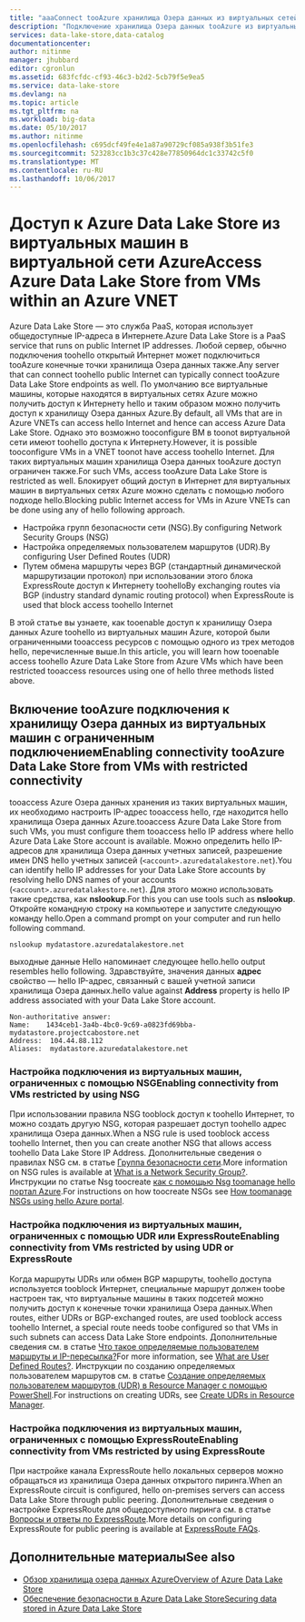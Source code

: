 ```yaml
---
title: "aaaConnect tooAzure хранилища Озера данных из виртуальных сетей | Документы Microsoft"
description: "Подключение хранилища Озера данных tooAzure из виртуальных сетей Azure"
services: data-lake-store,data-catalog
documentationcenter: 
author: nitinme
manager: jhubbard
editor: cgronlun
ms.assetid: 683fcfdc-cf93-46c3-b2d2-5cb79f5e9ea5
ms.service: data-lake-store
ms.devlang: na
ms.topic: article
ms.tgt_pltfrm: na
ms.workload: big-data
ms.date: 05/10/2017
ms.author: nitinme
ms.openlocfilehash: c695dcf49fe4e1a87a90729cf085a938f3b51fe3
ms.sourcegitcommit: 523283cc1b3c37c428e77850964dc1c33742c5f0
ms.translationtype: MT
ms.contentlocale: ru-RU
ms.lasthandoff: 10/06/2017
---
```

# <a name="access-azure-data-lake-store-from-vms-within-an-azure-vnet"></a><span data-ttu-id="48f93-103">Доступ к Azure Data Lake Store из виртуальных машин в виртуальной сети Azure</span><span class="sxs-lookup"><span data-stu-id="48f93-103">Access Azure Data Lake Store from VMs within an Azure VNET</span></span>
<span data-ttu-id="48f93-104">Azure Data Lake Store — это служба PaaS, которая использует общедоступные IP-адреса в Интернете.</span><span class="sxs-lookup"><span data-stu-id="48f93-104">Azure Data Lake Store is a PaaS service that runs on public Internet IP addresses.</span></span> <span data-ttu-id="48f93-105">Любой сервер, обычно подключения toohello открытый Интернет может подключиться tooAzure конечные точки хранилища Озера данных также.</span><span class="sxs-lookup"><span data-stu-id="48f93-105">Any server that can connect toohello public Internet can typically connect tooAzure Data Lake Store endpoints as well.</span></span> <span data-ttu-id="48f93-106">По умолчанию все виртуальные машины, которые находятся в виртуальных сетях Azure можно получить доступ к Интернету hello и таким образом можно получить доступ к хранилищу Озера данных Azure.</span><span class="sxs-lookup"><span data-stu-id="48f93-106">By default, all VMs that are in Azure VNETs can access hello Internet and hence can access Azure Data Lake Store.</span></span> <span data-ttu-id="48f93-107">Однако это возможно tooconfigure ВМ в toonot виртуальной сети имеют toohello доступа к Интернету.</span><span class="sxs-lookup"><span data-stu-id="48f93-107">However, it is possible tooconfigure VMs in a VNET toonot have access toohello Internet.</span></span> <span data-ttu-id="48f93-108">Для таких виртуальных машин хранилища Озера данных tooAzure доступ ограничен также.</span><span class="sxs-lookup"><span data-stu-id="48f93-108">For such VMs, access tooAzure Data Lake Store is restricted as well.</span></span> <span data-ttu-id="48f93-109">Блокирует общий доступ в Интернет для виртуальных машин в виртуальных сетях Azure можно сделать с помощью любого подходе hello.</span><span class="sxs-lookup"><span data-stu-id="48f93-109">Blocking public Internet access for VMs in Azure VNETs can be done using any of hello following approach.</span></span>

* <span data-ttu-id="48f93-110">Настройка групп безопасности сети (NSG).</span><span class="sxs-lookup"><span data-stu-id="48f93-110">By configuring Network Security Groups (NSG)</span></span>
* <span data-ttu-id="48f93-111">Настройка определяемых пользователем маршрутов (UDR).</span><span class="sxs-lookup"><span data-stu-id="48f93-111">By configuring User Defined Routes (UDR)</span></span>
* <span data-ttu-id="48f93-112">Путем обмена маршруты через BGP (стандартный динамической маршрутизации протокол) при использовании этого блока ExpressRoute доступ к Интернету toohello</span><span class="sxs-lookup"><span data-stu-id="48f93-112">By exchanging routes via BGP (industry standard dynamic routing protocol) when ExpressRoute is used that block access toohello Internet</span></span>

<span data-ttu-id="48f93-113">В этой статье вы узнаете, как tooenable доступ к хранилищу Озера данных Azure toohello из виртуальных машин Azure, которой были ограниченными tooaccess ресурсов с помощью одного из трех методов hello, перечисленные выше.</span><span class="sxs-lookup"><span data-stu-id="48f93-113">In this article, you will learn how tooenable access toohello Azure Data Lake Store from Azure VMs which have been restricted tooaccess resources using one of hello three methods listed above.</span></span>

## <a name="enabling-connectivity-tooazure-data-lake-store-from-vms-with-restricted-connectivity"></a><span data-ttu-id="48f93-114">Включение tooAzure подключения к хранилищу Озера данных из виртуальных машин с ограниченным подключением</span><span class="sxs-lookup"><span data-stu-id="48f93-114">Enabling connectivity tooAzure Data Lake Store from VMs with restricted connectivity</span></span>
<span data-ttu-id="48f93-115">tooaccess Azure Озера данных хранения из таких виртуальных машин, их необходимо настроить IP-адрес tooaccess hello, где находится hello хранилища Озера данных Azure.</span><span class="sxs-lookup"><span data-stu-id="48f93-115">tooaccess Azure Data Lake Store from such VMs, you must configure them tooaccess hello IP address where hello Azure Data Lake Store account is available.</span></span> <span data-ttu-id="48f93-116">Можно определить hello IP-адресов для хранилища Озера данных учетных записей, разрешение имен DNS hello учетных записей (`<account>.azuredatalakestore.net`).</span><span class="sxs-lookup"><span data-stu-id="48f93-116">You can identify hello IP addresses for your Data Lake Store accounts by resolving hello DNS names of your accounts (`<account>.azuredatalakestore.net`).</span></span> <span data-ttu-id="48f93-117">Для этого можно использовать такие средства, как **nslookup**.</span><span class="sxs-lookup"><span data-stu-id="48f93-117">For this you can use tools such as **nslookup**.</span></span> <span data-ttu-id="48f93-118">Откройте командную строку на компьютере и запустите следующую команду hello.</span><span class="sxs-lookup"><span data-stu-id="48f93-118">Open a command prompt on your computer and run hello following command.</span></span>

    nslookup mydatastore.azuredatalakestore.net

<span data-ttu-id="48f93-119">выходные данные Hello напоминает следующее hello.</span><span class="sxs-lookup"><span data-stu-id="48f93-119">hello output resembles hello following.</span></span> <span data-ttu-id="48f93-120">Здравствуйте, значения данных **адрес** свойство — hello IP-адрес, связанный с вашей учетной записи хранилища Озера данных.</span><span class="sxs-lookup"><span data-stu-id="48f93-120">hello value against **Address** property is hello IP address associated with your Data Lake Store account.</span></span>

    Non-authoritative answer:
    Name:    1434ceb1-3a4b-4bc0-9c69-a0823fd69bba-mydatastore.projectcabostore.net
    Address:  104.44.88.112
    Aliases:  mydatastore.azuredatalakestore.net


### <a name="enabling-connectivity-from-vms-restricted-by-using-nsg"></a><span data-ttu-id="48f93-121">Настройка подключения из виртуальных машин, ограниченных с помощью NSG</span><span class="sxs-lookup"><span data-stu-id="48f93-121">Enabling connectivity from VMs restricted by using NSG</span></span>
<span data-ttu-id="48f93-122">При использовании правила NSG tooblock доступ к toohello Интернет, то можно создать другую NSG, которая разрешает доступ toohello адрес хранилища Озера данных.</span><span class="sxs-lookup"><span data-stu-id="48f93-122">When a NSG rule is used tooblock access toohello Internet, then you can create another NSG that allows access toohello Data Lake Store IP Address.</span></span> <span data-ttu-id="48f93-123">Дополнительные сведения о правилах NSG см. в статье [Группа безопасности сети](../virtual-network/virtual-networks-nsg.md).</span><span class="sxs-lookup"><span data-stu-id="48f93-123">More information on NSG rules is available at [What is a Network Security Group?](../virtual-network/virtual-networks-nsg.md).</span></span> <span data-ttu-id="48f93-124">Инструкции по статье Nsg toocreate [как с помощью Nsg toomanage hello портал Azure](../virtual-network/virtual-networks-create-nsg-arm-pportal.md).</span><span class="sxs-lookup"><span data-stu-id="48f93-124">For instructions on how toocreate NSGs see [How toomanage NSGs using hello Azure portal](../virtual-network/virtual-networks-create-nsg-arm-pportal.md).</span></span>

### <a name="enabling-connectivity-from-vms-restricted-by-using-udr-or-expressroute"></a><span data-ttu-id="48f93-125">Настройка подключения из виртуальных машин, ограниченных с помощью UDR или ExpressRoute</span><span class="sxs-lookup"><span data-stu-id="48f93-125">Enabling connectivity from VMs restricted by using UDR or ExpressRoute</span></span>
<span data-ttu-id="48f93-126">Когда маршруты UDRs или обмен BGP маршруты, toohello доступа используется tooblock Интернет, специальные маршрут должен toobe настроен так, что виртуальные машины в таких подсетей можно получить доступ к конечные точки хранилища Озера данных.</span><span class="sxs-lookup"><span data-stu-id="48f93-126">When routes, either UDRs or BGP-exchanged routes, are used tooblock access toohello Internet, a special route needs toobe configured so that VMs in such subnets can access Data Lake Store endpoints.</span></span> <span data-ttu-id="48f93-127">Дополнительные сведения см. в статье [Что такое определяемые пользователем маршруты и IP-пересылка?](../virtual-network/virtual-networks-udr-overview.md)</span><span class="sxs-lookup"><span data-stu-id="48f93-127">For more information, see [What are User Defined Routes?](../virtual-network/virtual-networks-udr-overview.md).</span></span> <span data-ttu-id="48f93-128">Инструкции по созданию определяемых пользователем маршрутов см. в статье [Создание определяемых пользователем маршрутов (UDR) в Resource Manager с помощью PowerShell](../virtual-network/virtual-network-create-udr-arm-ps.md).</span><span class="sxs-lookup"><span data-stu-id="48f93-128">For instructions on creating UDRs, see [Create UDRs in Resource Manager](../virtual-network/virtual-network-create-udr-arm-ps.md).</span></span>

### <a name="enabling-connectivity-from-vms-restricted-by-using-expressroute"></a><span data-ttu-id="48f93-129">Настройка подключения из виртуальных машин, ограниченных с помощью ExpressRoute</span><span class="sxs-lookup"><span data-stu-id="48f93-129">Enabling connectivity from VMs restricted by using ExpressRoute</span></span>
<span data-ttu-id="48f93-130">При настройке канала ExpressRoute hello локальных серверов можно обращаться из хранилища Озера данных открытого пиринга.</span><span class="sxs-lookup"><span data-stu-id="48f93-130">When an ExpressRoute circuit is configured, hello on-premises servers can access Data Lake Store through public peering.</span></span> <span data-ttu-id="48f93-131">Дополнительные сведения о настройке ExpressRoute для общедоступного пиринга см. в статье [Вопросы и ответы по ExpressRoute](../expressroute/expressroute-faqs.md).</span><span class="sxs-lookup"><span data-stu-id="48f93-131">More details on configuring ExpressRoute for public peering is available at [ExpressRoute FAQs](../expressroute/expressroute-faqs.md).</span></span>

## <a name="see-also"></a><span data-ttu-id="48f93-132">Дополнительные материалы</span><span class="sxs-lookup"><span data-stu-id="48f93-132">See also</span></span>
* [<span data-ttu-id="48f93-133">Обзор хранилища озера данных Azure</span><span class="sxs-lookup"><span data-stu-id="48f93-133">Overview of Azure Data Lake Store</span></span>](data-lake-store-overview.md)
* [<span data-ttu-id="48f93-134">Обеспечение безопасности в Azure Data Lake Store</span><span class="sxs-lookup"><span data-stu-id="48f93-134">Securing data stored in Azure Data Lake Store</span></span>](data-lake-store-security-overview.md)

